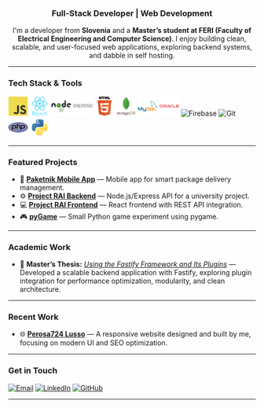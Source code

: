 <h3 align="center">Full-Stack Developer | Web Development</h3>

<p align="center">
  I'm a developer from <strong>Slovenia</strong> and a <strong>Master’s student at FERI (Faculty of Electrical Engineering and Computer Science)</strong>.  
  I enjoy building clean, scalable, and user-focused web applications, exploring backend systems, and dabble in self hosting.
</p>

---

### Tech Stack & Tools
<p align="left">
  <img src="https://raw.githubusercontent.com/devicons/devicon/master/icons/javascript/javascript-original.svg" alt="JavaScript" width="40" height="40"/>
  <img src="https://raw.githubusercontent.com/devicons/devicon/master/icons/react/react-original-wordmark.svg" alt="React" width="40" height="40"/>
  <img src="https://raw.githubusercontent.com/devicons/devicon/master/icons/nodejs/nodejs-original-wordmark.svg" alt="Node.js" width="40" height="40"/>
  <img src="https://raw.githubusercontent.com/devicons/devicon/master/icons/express/express-original-wordmark.svg" alt="Express.js" width="40" height="40"/>
  <img src="https://raw.githubusercontent.com/devicons/devicon/master/icons/html5/html5-original-wordmark.svg" alt="HTML5" width="40" height="40"/>
  <img src="https://raw.githubusercontent.com/devicons/devicon/master/icons/mongodb/mongodb-original-wordmark.svg" alt="MongoDB" width="40" height="40"/>
  <img src="https://raw.githubusercontent.com/devicons/devicon/master/icons/mysql/mysql-original-wordmark.svg" alt="MySQL" width="40" height="40"/>
  <img src="https://raw.githubusercontent.com/devicons/devicon/master/icons/oracle/oracle-original.svg" alt="Oracle" width="40" height="40"/>
  <img src="https://www.vectorlogo.zone/logos/firebase/firebase-icon.svg" alt="Firebase" width="40" height="40"/>
  <img src="https://www.vectorlogo.zone/logos/git-scm/git-scm-icon.svg" alt="Git" width="40" height="40"/>
  <img src="https://raw.githubusercontent.com/devicons/devicon/master/icons/php/php-original.svg" alt="PHP" width="40" height="40"/>
  <img src="https://raw.githubusercontent.com/devicons/devicon/master/icons/python/python-original.svg" alt="Python" width="40" height="40"/>
</p>

---

### Featured Projects
- 📨 [**Paketnik Mobile App**](https://github.com/vankaler/PaketnikMobileApp) — Mobile app for smart package delivery management.
- ⚙️ [**Project RAI Backend**](https://github.com/domenlaznik1002566835/project-rai-backend) — Node.js/Express API for a university project.
- 💻 [**Project RAI Frontend**](https://github.com/domenlaznik1002566835/project-rai-frontend) — React frontend with REST API integration.
- 🎮 [**pyGame**](https://github.com/domenlaznik1002566835/pyGame) — Small Python game experiment using pygame.

---

### Academic Work
- 📖 **Master’s Thesis:** [*Using the Fastify Framework and Its Plugins*](https://dk.um.si/Dokument.php?id=196363&lang=slv) — Developed a scalable backend application with Fastify, exploring plugin integration for performance optimization, modularity, and clean architecture.

---

### Recent Work
- 🌐 [**Perosa724 Lusso**](https://perosa724lusso.si/) — A responsive website designed and built by me, focusing on modern UI and SEO optimization.

---

### Get in Touch
<p align="left">
  <a href="mailto:nik.damis@gmail.com"><img src="https://img.shields.io/badge/Email-D14836?style=for-the-badge&logo=gmail&logoColor=white" alt="Email"/></a>
  <a href="https://linkedin.com/in/your-linkedin" target="_blank"><img src="https://img.shields.io/badge/LinkedIn-0077B5?style=for-the-badge&logo=linkedin&logoColor=white" alt="LinkedIn"/></a>
  <a href="https://github.com/najks" target="_blank"><img src="https://img.shields.io/badge/GitHub-100000?style=for-the-badge&logo=github&logoColor=white" alt="GitHub"/></a>
</p>

---


